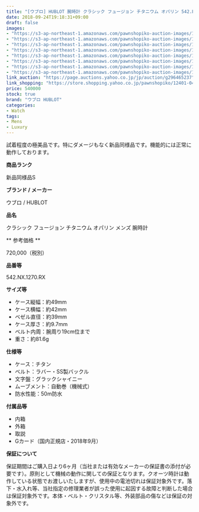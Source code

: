 ```yaml
---
title: "[ウブロ] HUBLOT 腕時計 クラシック フュージョン チタニウム オパリン 542.NX.1270.RX メンズ 自動巻 極美品 国内正規品"
date: 2018-09-24T19:18:31+09:00
draft: false
images:
- "https://s3-ap-northeast-1.amazonaws.com/pawnshopiko-auction-images/12401-0418-001.jpg"
- "https://s3-ap-northeast-1.amazonaws.com/pawnshopiko-auction-images/12401-0418-001_1.jpg"
- "https://s3-ap-northeast-1.amazonaws.com/pawnshopiko-auction-images/12401-0418-001_2.jpg"
- "https://s3-ap-northeast-1.amazonaws.com/pawnshopiko-auction-images/12401-0418-001_3.jpg"
- "https://s3-ap-northeast-1.amazonaws.com/pawnshopiko-auction-images/12401-0418-001_4.jpg"
- "https://s3-ap-northeast-1.amazonaws.com/pawnshopiko-auction-images/12401-0418-001_5.jpg"
- "https://s3-ap-northeast-1.amazonaws.com/pawnshopiko-auction-images/12401-0418-001_6.jpg"
- "https://s3-ap-northeast-1.amazonaws.com/pawnshopiko-auction-images/12401-0418-001_7.jpg"
link_auction: "https://page.auctions.yahoo.co.jp/jp/auction/g296465237"
link_shopping: "https://store.shopping.yahoo.co.jp/pawnshopiko/12401-0418-001.html"
price: 540000
stock: true
brand: "ウブロ HUBLOT"
categories:
- Watch
tags:
- Mens
- Luxury
---
```

試着程度の極美品です。特にダメージもなく新品同様品です。機能的には正常に動作しております。

**商品ランク**

新品同様品S

**ブランド / メーカー**

ウブロ / HUBLOT

**品名**

クラシック フュージョン チタニウム オパリン メンズ 腕時計

** 参考価格 **

720,000（税別）

**品番等**

542.NX.1270.RX

**サイズ等**

- ケース縦幅：約49mm
- ケース横幅：約42mm
- ベゼル直径：約39mm
- ケース厚さ：約9.7mm
- ベルト内周：腕周り19cm位まで
- 重さ：約81.6g

**仕様等**

- ケース：チタン
- ベルト：ラバー・SS製バックル
- 文字盤：グラックシャイニー
- ムーブメント：自動巻（機械式）
- 防水性能：50m防水

**付属品等**

- 内箱
- 外箱
- 取説
- Gカード（国内正規店・2018年9月）

**保証について**

保証期間はご購入日より6ヶ月（当社または有効なメーカーの保証書の添付が必要です）。原則として機械の動作に関しての保証となります。クオーツ時計は動作している状態でお渡しいたしますが、使用中の電池切れは保証対象外です。落下・水入れ等、当社指定の修理業者が誤った使用に起因する故障と判断した場合は保証対象外です。本体・ベルト・クリスタル等、外装部品の傷などは保証の対象外です。
